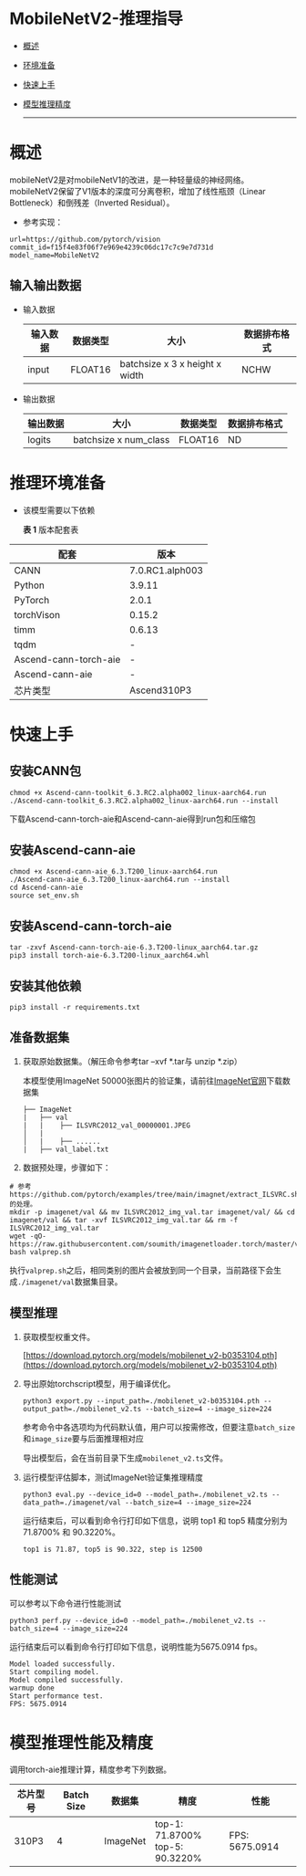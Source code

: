 # MobileNetV2-推理指导

- [概述](#ZH-CN_TOPIC_0000001172161501)

- [环境准备](#ZH-CN_TOPIC_0000001126281702)

- [快速上手](#ZH-CN_TOPIC_0000001126281700)

- [模型推理精度](#ZH-CN_TOPIC_0000001172201573)

  ******

# 概述<a name="ZH-CN_TOPIC_0000001172161501"></a>

mobileNetV2是对mobileNetV1的改进，是一种轻量级的神经网络。mobileNetV2保留了V1版本的深度可分离卷积，增加了线性瓶颈（Linear Bottleneck）和倒残差（Inverted Residual）。

- 参考实现：

```shell
url=https://github.com/pytorch/vision
commit_id=f15f4e83f06f7e969e4239c06dc17c7c9e7d731d
model_name=MobileNetV2
```

## 输入输出数据<a name="section540883920406"></a>

- 输入数据 

  | 输入数据  | 数据类型    | 大小                             | 数据排布格式 |
  |-------|---------|--------------------------------|--------|
  | input | FLOAT16 | batchsize x 3 x height x width | NCHW   |

- 输出数据

  | 输出数据   | 大小                    | 数据类型    | 数据排布格式 |
  |--------|-----------------------|---------|--------|
  | logits | batchsize x num_class | FLOAT16 | ND     |

# 推理环境准备<a name="ZH-CN_TOPIC_0000001126281702"></a>

- 该模型需要以下依赖

  **表 1**  版本配套表

| 配套                    | 版本              | 
|-----------------------|-----------------| 
| CANN                  | 7.0.RC1.alph003 | -                                                       |
| Python                | 3.9.11          |                                                           
| PyTorch               | 2.0.1           |
| torchVison            | 0.15.2          |-
| timm                  | 0.6.13          | -                                                         |
| tqdm                  | -               | -                                                         |
| Ascend-cann-torch-aie | -               |
| Ascend-cann-aie       | -               |
| 芯片类型                  | Ascend310P3     | -                                                         |

# 快速上手<a name="ZH-CN_TOPIC_0000001126281700"></a>

## 安装CANN包

 ```shell
 chmod +x Ascend-cann-toolkit_6.3.RC2.alpha002_linux-aarch64.run 
 ./Ascend-cann-toolkit_6.3.RC2.alpha002_linux-aarch64.run --install
 ```

下载Ascend-cann-torch-aie和Ascend-cann-aie得到run包和压缩包

## 安装Ascend-cann-aie

  ```shell
  chmod +x Ascend-cann-aie_6.3.T200_linux-aarch64.run
  ./Ascend-cann-aie_6.3.T200_linux-aarch64.run --install
  cd Ascend-cann-aie
  source set_env.sh
  ```

## 安装Ascend-cann-torch-aie

  ```shell
  tar -zxvf Ascend-cann-torch-aie-6.3.T200-linux_aarch64.tar.gz
  pip3 install torch-aie-6.3.T200-linux_aarch64.whl
  ```

## 安装其他依赖

  ```shell
  pip3 install -r requirements.txt
  ```

## 准备数据集<a name="section183221994411"></a>

1. 获取原始数据集。（解压命令参考tar –xvf  \*.tar与 unzip \*.zip）

   本模型使用ImageNet 50000张图片的验证集，请前往[ImageNet官网](https://image-net.org/download.php)下载数据集
    ```
    ├── ImageNet
    |   ├── val
    |   |    ├── ILSVRC2012_val_00000001.JPEG
    │   |    
    │   |    ├── ......
    |   ├── val_label.txt
    ```

2. 数据预处理，步骤如下：

  ```shell
  # 参考https://github.com/pytorch/examples/tree/main/imagnet/extract_ILSVRC.sh的处理。
  mkdir -p imagenet/val && mv ILSVRC2012_img_val.tar imagenet/val/ && cd imagenet/val && tar -xvf ILSVRC2012_img_val.tar && rm -f ILSVRC2012_img_val.tar
  wget -qO- https://raw.githubusercontent.com/soumith/imagenetloader.torch/master/valprep.sh
  bash valprep.sh
  ```

执行`valprep.sh`之后，相同类别的图片会被放到同一个目录，当前路径下会生成`./imagenet/val`数据集目录。

## 模型推理<a name="section741711594517"></a>

1. 获取模型权重文件。
   
   [https://download.pytorch.org/models/mobilenet_v2-b0353104.pth](https://download.pytorch.org/models/mobilenet_v2-b0353104.pth)

2. 导出原始torchscript模型，用于编译优化。
    ```shell
    python3 export.py --input_path=./mobilenet_v2-b0353104.pth --output_path=./mobilenet_v2.ts --batch_size=4 --image_size=224
    ```
    
    参考命令中各选项均为代码默认值，用户可以按需修改，但要注意`batch_size`和`image_size`要与后面推理相对应

    导出模型后，会在当前目录下生成`mobilenet_v2.ts`文件。

3. 运行模型评估脚本，测试ImageNet验证集推理精度
    ```shell
    python3 eval.py --device_id=0 --model_path=./mobilenet_v2.ts --data_path=./imagenet/val --batch_size=4 --image_size=224
    ```
    运行结束后，可以看到命令行打印如下信息，说明 top1 和 top5 精度分别为 71.8700% 和 90.3220%。
    ```
    top1 is 71.87, top5 is 90.322, step is 12500
    ```

## 性能测试

可以参考以下命令进行性能测试

```shell
python3 perf.py --device_id=0 --model_path=./mobilenet_v2.ts --batch_size=4 --image_size=224
```

运行结束后可以看到命令行打印如下信息，说明性能为5675.0914 fps。

```shell
Model loaded successfully.
Start compiling model.
Model compiled successfully.
warmup done
Start performance test.
FPS: 5675.0914
```

# 模型推理性能及精度<a name="ZH-CN_TOPIC_0000001172201573"></a>

调用torch-aie推理计算，精度参考下列数据。

| 芯片型号  | Batch Size | 数据集      | 精度                                  | 性能             |
|-------|------------|----------|-------------------------------------|----------------|
| 310P3 | 4          | ImageNet | top-1: 71.8700% <br>top-5: 90.3220% | FPS: 5675.0914 |

